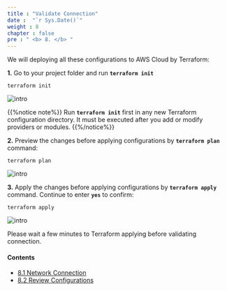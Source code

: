 ```yaml
---
title : "Validate Connection"
date :  "`r Sys.Date()`" 
weight : 8
chapter : false
pre : " <b> 8. </b> "
---
```


We will deploying all these configurations to AWS Cloud by Terraform:

**1.** Go to your project folder and run **`terraform init`**

```
terraform init
```

![intro](/aws-fcj/ws2/images/4.terraform/init.png)

{{%notice note%}}
Run **`terraform init`** first in any new Terraform configuration directory. It must be executed after you add or modify providers or modules.
{{%/notice%}}

**2.** Preview the changes before applying configurations by **`terraform plan`** command:

```
terraform plan
```

![intro](/aws-fcj/ws2/images/4.terraform/plan.png)

**3.** Apply the changes before applying configurations by **`terraform apply`** command. Continue to enter **`yes`** to confirm:

```
terraform apply
```

![intro](/aws-fcj/ws2/images/4.terraform/apply.png)

Please wait a few minutes to Terraform applying before validating connection.

#### Contents
- [8.1 Network Connection](/8-validate-connection/8.1-network-connection)
- [8.2 Review Configurations](/8-validate-connection/8.2-review-onfiguration)
